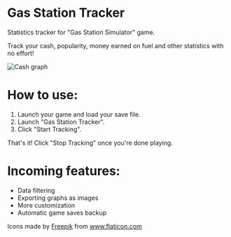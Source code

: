 # Gas Station Tracker
 Statistics tracker for "Gas Station Simulator" game.

Track your cash, popularity, money earned on fuel and other statistics with no effort!

![Cash graph](https://i.imgur.com/L3275Wg.png)

# How to use:
1. Launch your game and load your save file.
2. Launch "Gas Station Tracker".
3. Click "Start Tracking". 

That's it! Click "Stop Tracking" once you're done playing.

# Incoming features:
* Data filtering
* Exporting graphs as images
* More customization
* Automatic game saves backup

<div>Icons made by <a href="https://www.freepik.com" title="Freepik">Freepik</a> from <a href="https://www.flaticon.com/" title="Flaticon">www.flaticon.com</a></div>
